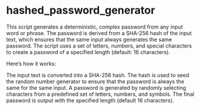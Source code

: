 # hashed_password_generator
This script generates a deterministic, complex password from any input word or phrase.
The password is derived from a SHA-256 hash of the input text, which ensures that the same input always generates the same password. The script uses a set of letters, numbers, and special characters to create a password of a specified length (default: 16 characters).

Here’s how it works:

The input text is converted into a SHA-256 hash.
The hash is used to seed the random number generator to ensure that the password is always the same for the same input.
A password is generated by randomly selecting characters from a predefined set of letters, numbers, and symbols.
The final password is output with the specified length (default 16 characters).
